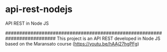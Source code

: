 # api-rest-nodejs
API REST in Node JS 

##########################################################################
This project is an API REST developed in Node JS based on the Maransato course (https://youtu.be/hAAj27hgPFg)
